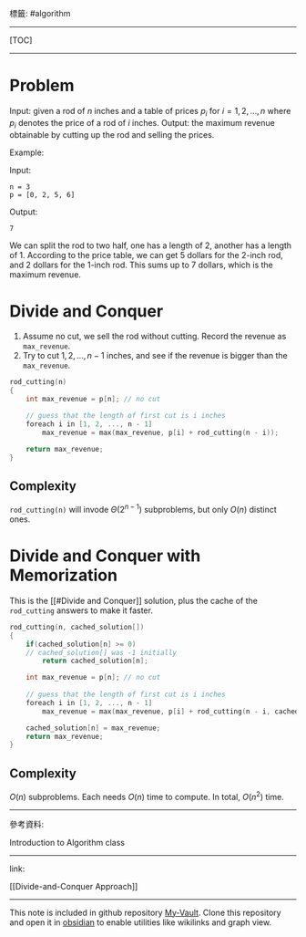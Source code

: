 標籤: #algorithm 

---

[TOC]

---

# Problem

Input: given a rod of $n$ inches and a table of prices $p_i$ for $i=1, 2, \dots, n$ where $p_i$ denotes the price of a rod of $i$ inches.
Output: the maximum revenue obtainable by cutting up the rod and selling the prices.

Example:

Input:
```
n = 3
p = [0, 2, 5, 6]
```

Output:
```
7
```

We can split the rod to two half, one has a length of $2$, another has a length of $1$. According to the price table, we can get $5$ dollars for the $2$-inch rod, and $2$ dollars for the $1$-inch rod. This sums up to $7$ dollars, which is the maximum revenue.

# Divide and Conquer

1. Assume no cut, we sell the rod without cutting. Record the revenue as `max_revenue`.
2. Try to cut $1, 2, \dots, n - 1$ inches, and see if the revenue is bigger than the `max_revenue`.

```cpp
rod_cutting(n)
{
	int max_revenue = p[n]; // no cut

	// guess that the length of first cut is i inches
	foreach i in [1, 2, ..., n - 1]
		max_revenue = max(max_revenue, p[i] + rod_cutting(n - i));

	return max_revenue;
}
```

## Complexity

`rod_cutting(n)` will invode $\Theta(2^{n - 1})$ subproblems, but only $O(n)$ distinct ones.

# Divide and Conquer with Memorization

This is the [[#Divide and Conquer]] solution, plus the cache of the `rod_cutting` answers to make it faster.

```cpp
rod_cutting(n, cached_solution[])
{
	if(cached_solution[n] >= 0) 
	// cached_solution[] was -1 initially
		return cached_solution[n];

	int max_revenue = p[n]; // no cut
	
	// guess that the length of first cut is i inches
	foreach i in [1, 2, ..., n - 1]
		max_revenue = max(max_revenue, p[i] + rod_cutting(n - i, cached_solution[]));

	cached_solution[n] = max_revenue;
	return max_revenue;
}
```

## Complexity

$O(n)$ subproblems. Each needs $O(n)$ time to compute. In total, $O(n^2)$ time.

---

參考資料:

Introduction to Algorithm class

---

link:

[[Divide-and-Conquer Approach]]

---

This note is included in github repository [My-Vault](https://github.com/LittleD3092/My-Vault.git). Clone this repository and open it in [obsidian](https://obsidian.md/) to enable utilities like wikilinks and graph view.
